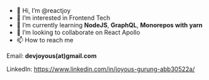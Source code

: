- 👋 Hi, I’m @reactjoy
- 👀 I’m interested in Frontend Tech
- 🌱 I’m currently learning **NodeJS**, **GraphQL**, **Monorepos with yarn**
- 💞️ I’m looking to collaborate on React Apollo
- 📫 How to reach me

Email:        **devjoyous(at)gmail.com**

LinkedIn: https://www.linkedin.com/in/joyous-gurung-abb30522a/

<!---
devjoy007/devjoy007 is a ✨ special ✨ repository because its `README.md` (this file) appears on your GitHub profile.
You can click the Preview link to take a look at your changes.
--->

